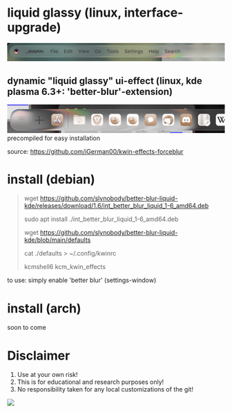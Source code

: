 # liquid glassy (linux, interface-upgrade)
<img src="blur.png"/>

## dynamic "liquid glassy" ui-effect (linux, kde plasma 6.3+: 'better-blur'-extension)
<img src="blur1.png"/>
precompiled for easy installation

source: https://github.com/iGerman00/kwin-effects-forceblur

# install (debian)
> wget https://github.com/slynobody/better-blur-liquid-kde/releases/download/1.6/int_better_blur_liquid_1-6_amd64.deb
> 
> sudo apt install ./int_better_blur_liquid_1-6_amd64.deb
> 
> wget https://github.com/slynobody/better-blur-liquid-kde/blob/main/defaults
> 
> cat ./defaults > ~/.config/kwinrc
> 
> kcmshell6 kcm_kwin_effects

to use: simply enable 'better blur' (settings-window)

# install (arch)
soon to come

# Disclaimer
1. Use at your own risk!
2. This is for educational and research purposes only!
3. No responsibility taken for any local customizations of the git!


<a href="https://artsandculture.google.com/experiment/viola-the-bird/nAEJVwNkp-FnrQ?cp=e30."><img src="https://images.pling.com/img/00/00/78/78/79/2160403/proxy-image1.jpeg"/></a>
